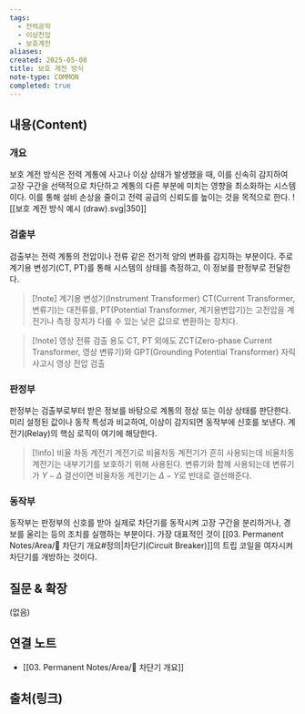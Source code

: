 ```yaml
---
tags:
  - 전력공학
  - 이상전압
  - 보호계전
aliases: 
created: 2025-05-08
title: 보호 계전 방식
note-type: COMMON
completed: true
---
```


## 내용(Content)
### 개요
보호 계전 방식은 전력 계통에 사고나 이상 상태가 발생했을 때, 이를 신속히 감지하여 고장 구간을 선택적으로 차단하고 계통의 다른 부분에 미치는 영향을 최소화하는 시스템이다. 이를 통해 설비 손상을 줄이고 전력 공급의 신뢰도를 높이는 것을 목적으로 한다.
![[보호 계전 방식 예시 (draw).svg|350]]
### 검출부
검출부는 전력 계통의 전압이나 전류 같은 전기적 양의 변화를 감지하는 부분이다. 주로 계기용 변성기(CT, PT)를 통해 시스템의 상태를 측정하고, 이 정보를 판정부로 전달한다.

>[!note] 계기용 변성기(Instrument Transformer)
>CT(Current Transformer, 변류기)는 대전류를, PT(Potential Transformer, 계기용변압기)는 고전압을 계전기나 측정 장치가 다룰 수 있는 낮은 값으로 변환하는 장치다.

>[!note] 영상 전류 검출 용도
>CT, PT 외에도 ZCT(Zero-phase Current Transformer, 영상 변류기)와 GPT(Grounding Potential Transformer) 자릭 사고시 영상 전압 검출
### 판정부
판정부는 검출부로부터 받은 정보를 바탕으로 계통의 정상 또는 이상 상태를 판단한다. 미리 설정된 값이나 동작 특성과 비교하여, 이상이 감지되면 동작부에 신호를 보낸다. 계전기(Relay)의 핵심 로직이 여기에 해당한다.

>[!info] 비율 차동 계전기
>계전기로 비율차동 계전기가 흔히 사용되는데 비율차동 계전기는 내부기기를 보호하기 위해 사용된다. 변류기와 함께 사용되는데 변류기가 $Y-\Delta$ 결선이면 비율차동 계전기는 $\Delta - Y$로 반대로 결선해준다.

### 동작부
동작부는 판정부의 신호를 받아 실제로 차단기를 동작시켜 고장 구간을 분리하거나, 경보를 울리는 등의 조치를 실행하는 부분이다. 가장 대표적인 것이 [[03. Permanent Notes/Area/📝 차단기 개요#정의|차단기(Circuit Breaker)]]의 트립 코일을 여자시켜 차단기를 개방하는 것이다.

## 질문 & 확장

(없음)

## 연결 노트
- [[03. Permanent Notes/Area/📝 차단기 개요]]

## 출처(링크)
